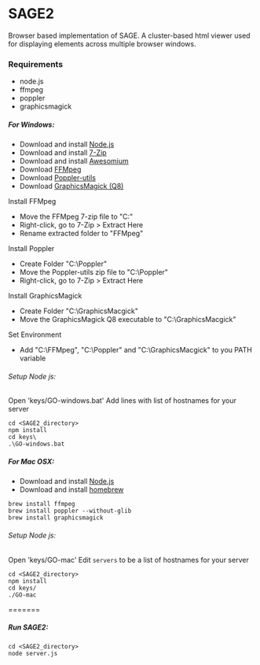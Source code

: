 SAGE2
=======

Browser based implementation of SAGE. A cluster-based html viewer used for displaying elements across multiple browser windows.

### Requirements ###
* node.js
* ffmpeg
* poppler
* graphicsmagick

##### For Windows: #####

* Download and install [Node.js](http://nodejs.org/)
* Download and install [7-Zip](http://www.7-zip.org/)
* Download and install [Awesomium](http://www.awesomium.com)
* Download [FFMpeg](http://ffmpeg.zeranoe.com/builds/)
* Download [Poppler-utils](http://manifestwebdesign.com/2013/01/09/xpdf-and-poppler-utils-on-windows/)
* Download [GraphicsMagick (Q8)](ftp://ftp.graphicsmagick.org/pub/GraphicsMagick/windows/)

Install FFMpeg
* Move the FFMpeg 7-zip file to "C:\"
* Right-click, go to 7-Zip > Extract Here
* Rename extracted folder to "FFMpeg"

Install Poppler
* Create Folder "C:\Poppler"
* Move the Poppler-utils zip file to "C:\Poppler"
* Right-click, go to 7-Zip > Extract Here

Install GraphicsMagick
* Create Folder "C:\GraphicsMacgick"
* Move the GraphicsMagick Q8 executable to "C:\GraphicsMacgick"

Set Environment
* Add "C:\FFMpeg", "C:\Poppler" and "C:\GraphicsMacgick" to you PATH variable

###### Setup Node js: ######
Open 'keys/GO-windows.bat'
Add lines with list of hostnames for your server
```
cd <SAGE2_directory>
npm install
cd keys\
.\GO-windows.bat
```

##### For Mac OSX: #####

* Download and install [Node.js](http://nodejs.org/)
* Download and install [homebrew](http://brew.sh/)
```
brew install ffmpeg 
brew install poppler --without-glib
brew install graphicsmagick
```

###### Setup Node js: ######
Open 'keys/GO-mac'
Edit ```servers``` to be a list of hostnames for your server
```
cd <SAGE2_directory>
npm install
cd keys/
./GO-mac
```

=======

##### Run SAGE2: #####
```
cd <SAGE2_directory>
node server.js
```
